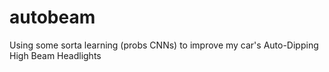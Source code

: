 # autobeam
Using some sorta learning (probs CNNs) to improve my car's Auto-Dipping High Beam Headlights
